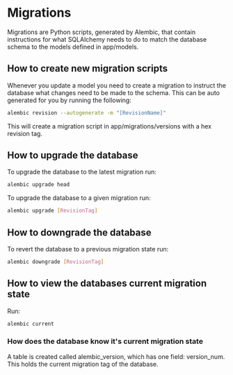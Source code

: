 # Migrations
Migrations are Python scripts, generated by Alembic, that contain instructions for what SQLAlchemy needs to do to
match the database schema to the models defined in app/models.

## How to create new migration scripts
Whenever you update a model you need to create a migration to instruct the database what changes need to be made to the schema.
This can be auto generated for you by running the following:
```bash
alembic revision --autogenerate -m "[RevisionName]"
```
This will create a migration script in app/migrations/versions with a hex revision tag.

## How to upgrade the database
To upgrade the database to the latest migration run:
```bash
alembic upgrade head
```
To upgrade the database to a given migration run:
```bash
alembic upgrade [RevisionTag]
```

## How to downgrade the database
To revert the database to a previous migration state run:
```bash
alembic downgrade [RevisionTag]
```

## How to view the databases current migration state
Run:
```bash
alembic current
```
### How does the database know it's current migration state
A table is created called alembic_version, which has one field: version_num.
This holds the current migration tag of the database.
